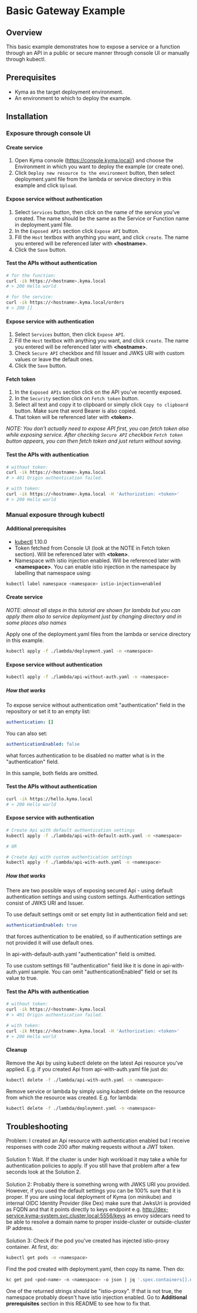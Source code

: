 # Basic Gateway Example

## Overview

This basic example demonstrates how to expose a service or a function through an API in a public or secure manner through console UI or manually through kubectl.

## Prerequisites

- Kyma as the target deployment environment.
- An environment to which to deploy the example.

## Installation

### Exposure through console UI

#### Create service

1. Open Kyma console (https://console.kyma.local/) and choose the Environment in which you want to deploy the example (or create one).
2. Click `Deploy new resource to the environment` button, then select deployment.yaml file from the lambda or service directory in this example and click `Upload`.

#### Expose service without authentication

1. Select `Services` button, then click on the name of the service you've created. The name should be the same as the Service or Function name in deployment.yaml file.
2. In the `Exposed APIs` section click `Expose API` button.
3. Fill the `Host` textbox with anything you want, and click `create`. The name you entered will be referenced later with **\<hostname\>**.
4. Click the `Save` button.

#### Test the APIs without authentication

```bash
# for the function:
curl -ik https://<hostname>.kyma.local
# > 200 Hello world

# for the service:
curl -ik https://<hostname>.kyma.local/orders
# > 200 []
```

#### Expose service with authentication

1. Select `Services` button, then click `Expose API`.
2. Fill the `Host` textbox with anything you want, and click `create`. The name you entered will be referenced later with **\<hostname\>**.
3. Check `Secure API` checkbox and fill Issuer and JWKS URI with custom values or leave the default ones.
4. Click the `Save` button.

#### Fetch token

1. In the `Exposed APIs` section click on the API you've recently exposed.
2. In the `Security` section click on `Fetch token` button.
3. Select all text and copy it to clipboard or simply click `Copy to clipboard` button. Make sure that word Bearer is also copied.
4. That token will be referenced later with **\<token\>**.

_NOTE: You don't actually need to expose API first, you can fetch token also while exposing service. After checking `Secure API` checkbox `Fetch token` button appears, you can then fetch token and just return without saving._

#### Test the APIs with authentication

```bash
# without token:
curl -ik https://<hostname>.kyma.local
# > 401 Origin authentication failed.

# with token:
curl -ik https://<hostname>.kyma.local -H 'Authorization: <token>'
# > 200 Hello world
```

### Manual exposure through kubectl

#### Additional prerequisites

- [kubectl](https://kubernetes.io/docs/tasks/tools/install-kubectl/) 1.10.0
- Token fetched from Console UI (look at the NOTE in Fetch token section). Will be referenced later with **\<token\>**.
- Namespace with istio injection enabled. Will be referenced later with **\<namespace\>**. You can enable istio injection in the namespace by labelling that namespace using:

``` bash
kubectl label namespace <namespace> istio-injection=enabled
```

#### Create service

_NOTE: almost all steps in this tutorial are shown for lambda but you can apply them also to service deployment just by changing directory and in some places also names_

Apply one of the deployment.yaml files from the lambda or service directory in this example.

``` bash
kubectl apply -f ./lambda/deployment.yaml -n <namespace>
```

#### Expose service without authentication

``` bash
kubectl apply -f ./lambda/api-without-auth.yaml -n <namespace>
```

##### How that works

To expose service without authentication omit "authentication" field in the repository or set it to an empty list:

```yaml
authentication: []
```

You can also set:

``` yaml
authenticationEnabled: false
```

what forces authentication to be disabled no matter what is in the "authentication" field.

In this sample, both fields are omitted.

#### Test the APIs without authentication

```bash
curl -ik https://hello.kyma.local
# > 200 Hello world
```

#### Expose service with authentication

``` bash
# Create Api with default authentication settings
kubectl apply -f ./lambda/api-with-default-auth.yaml -n <namespace>

# OR

# Create Api with custom authentication settings
kubectl apply -f ./lambda/api-with-auth.yaml -n <namespace>
```

##### How that works

There are two possible ways of exposing secured Api - using default authentication settings and using custom settings. Authentication settings consist of JWKS URI and Issuer. 

To use default settings omit or set empty list in authentication field and set:

``` yaml
authenticationEnabled: true
```

that forces authentication to be enabled, so if authentication settings are not provided it will use default ones.

In api-with-default-auth.yaml "authentication" field is omitted.

To use custom settings fill "authentication" field like it is done in api-with-auth.yaml sample. You can omit "authenticationEnabled" field or set its value to true.

#### Test the APIs with authentication

```bash
# without token:
curl -ik https://<hostname>.kyma.local
# > 401 Origin authentication failed.

# with token:
curl -ik https://<hostname>.kyma.local -H 'Authorization: <token>'
# > 200 Hello world
```

#### Cleanup

Remove the Api by using kubectl delete on the latest Api resource you've applied. E.g. if you created Api from api-with-auth.yaml file just do:

```bash
kubectl delete -f ./lambda/api-with-auth.yaml -n <namespace>
```

Remove service or lambda by simply using kubectl delete on the resource from which the resource was created. E.g. for lambda:

```bash
kubectl delete -f ./lambda/deployment.yaml -n <namespace>
```

## Troubleshooting

Problem: I created an Api resource with authentication enabled but I receive responses with code 200 after making requests without a JWT token. <br><br> 
Solution 1: Wait. If the cluster is under high workload it may take a while for authentication policies to apply. If you still have that problem after a few seconds look at the Solution 2. <br><br>
Solution 2: Probably there is something wrong with JWKS URI you provided. However, if you used the default settings you can be 100% sure that it is proper. If you are using local deployment of Kyma (on minikube) and internal OIDC Identity Provider (like Dex) make sure that JwksUri is provided as FQDN and that it points directly to keys endpoint e.g. http://dex-service.kyma-system.svc.cluster.local:5556/keys as envoy sidecars need to be able to resolve a domain name to proper inside-cluster or outside-cluster IP address. <br><br>
Solution 3: Check if the pod you've created has injected istio-proxy container. At first, do:
``` bash
kubectl get pods -n <namespace>
```
Find the pod created with deployment.yaml, then copy its name. Then do:
``` bash
kc get pod <pod-name> -n <namespace> -o json | jq '.spec.containers[].name'
```
One of the returned strings should be "istio-proxy". If that is not true, the namespace probably doesn't have istio injection enabled. Go to **Additional prerequisites** section in this README to see how to fix that.